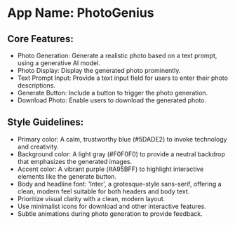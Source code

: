 # **App Name**: PhotoGenius

## Core Features:

- Photo Generation: Generate a realistic photo based on a text prompt, using a generative AI model.
- Photo Display: Display the generated photo prominently.
- Text Prompt Input: Provide a text input field for users to enter their photo descriptions.
- Generate Button: Include a button to trigger the photo generation.
- Download Photo: Enable users to download the generated photo.

## Style Guidelines:

- Primary color: A calm, trustworthy blue (#5DADE2) to invoke technology and creativity.
- Background color: A light gray (#F0F0F0) to provide a neutral backdrop that emphasizes the generated images.
- Accent color: A vibrant purple (#A95BFF) to highlight interactive elements like the generate button.
- Body and headline font: 'Inter', a grotesque-style sans-serif, offering a clean, modern feel suitable for both headers and body text.
- Prioritize visual clarity with a clean, modern layout.
- Use minimalist icons for download and other interactive features.
- Subtle animations during photo generation to provide feedback.